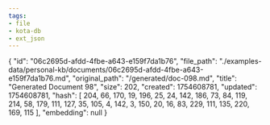 ```yaml
---
tags:
- file
- kota-db
- ext_json
---
```

{
  "id": "06c2695d-afdd-4fbe-a643-e159f7da1b76",
  "file_path": "./examples-data/personal-kb/documents/06c2695d-afdd-4fbe-a643-e159f7da1b76.md",
  "original_path": "/generated/doc-098.md",
  "title": "Generated Document 98",
  "size": 202,
  "created": 1754608781,
  "updated": 1754608781,
  "hash": [
    204,
    66,
    170,
    19,
    196,
    25,
    24,
    142,
    186,
    73,
    84,
    119,
    214,
    58,
    179,
    111,
    127,
    35,
    105,
    4,
    142,
    3,
    150,
    20,
    16,
    83,
    229,
    111,
    135,
    220,
    169,
    115
  ],
  "embedding": null
}